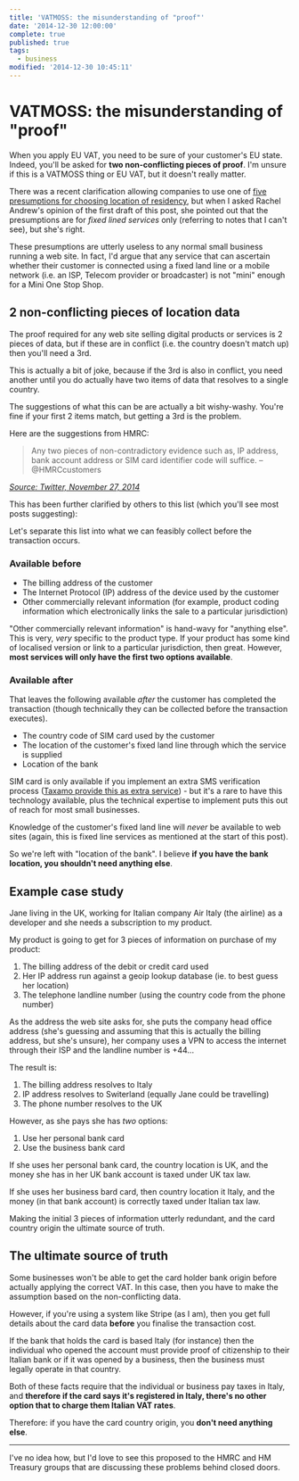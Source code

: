```yaml
---
title: 'VATMOSS: the misunderstanding of "proof"'
date: '2014-12-30 12:00:00'
complete: true
published: true
tags:
  - business
modified: '2014-12-30 10:45:11'
---
```

# VATMOSS: the misunderstanding of "proof"

When you apply EU VAT, you need to be sure of your customer's EU state. Indeed, you'll be asked for **two non-conflicting pieces of proof**. I'm unsure if this is a VATMOSS thing or EU VAT, but it doesn't really matter.

There was a recent clarification allowing companies to use one of [five presumptions for choosing location of residency](http://www.vatlive.com/eu-vat-rules/2015-digital-services-moss/location-of-customer-moss-2015/), but when I asked Rachel Andrew's opinion of the first draft of this post, she pointed out that the presumptions are for *fixed lined services* only (referring to notes that I can't see), but she's right.

<!--more-->

These presumptions are utterly useless to any normal small business running a web site. In fact, I'd argue that any service that can ascertain whether their customer is connected using a fixed land line or a mobile network (i.e. an ISP, Telecom provider or broadcaster) is not "mini" enough for a Mini One Stop Shop.

## 2 non-conflicting pieces of location data

The proof required for any web site selling digital products or services is 2 pieces of data, but if these are in conflict (i.e. the country doesn't match up) then you'll need a 3rd.

This is actually a bit of joke, because if the 3rd is also in conflict, you need another until you do actually have two items of data that resolves to a single country.

The suggestions of what this can be are actually a bit wishy-washy. You're fine if your first 2 items match, but getting a 3rd is the problem.

Here are the suggestions from HMRC:

> Any two pieces of non-contradictory evidence such as, IP address, bank account address or SIM card identifier code will suffice. – @HMRCcustomers

*[Source: Twitter, November 27, 2014](https://twitter.com/HMRCcustomers/status/537996346838761472)*

This has been further clarified by others to this list (which you'll see most posts suggesting):

Let's separate this list into what we can feasibly collect before the transaction occurs.

### Available before

* The billing address of the customer
* The Internet Protocol (IP) address of the device used by the customer
* Other commercially relevant information (for example, product coding information which electronically links the sale to a particular jurisdiction)

"Other commercially relevant information" is hand-wavy for "anything else". This is very, *very* specific to the product type. If your product has some kind of localised version or link to a particular jurisdiction, then great. However, **most services will only have the first two options available**.

### Available after

That leaves the following available *after* the customer has completed the transaction (though technically they can be collected before the transaction executes).

* The country code of SIM card used by the customer
* The location of the customer's fixed land line through which the service is supplied
* Location of the bank

SIM card is only available if you implement an extra SMS verification process ([Taxamo provide this as extra service](https://dashboard.taxamo.com/apidocs/api/v1/verification/docs.html)) - but it's a rare to have this technology available, plus the technical expertise to implement puts this out of reach for most small businesses.

Knowledge of the customer's fixed land line will *never* be available to web sites (again, this is fixed line services as mentioned at the start of this post).

So we're left with "location of the bank". I believe **if you have the bank location, you shouldn't need anything else**.

## Example case study

Jane living in the UK, working for Italian company Air Italy (the airline) as a developer and she needs a subscription to my product.

My product is going to get for 3 pieces of information on purchase of my product:

1. The billing address of the debit or credit card used
2. Her IP address run against a geoip lookup database (ie. to best guess her location)
3. The telephone landline number (using the country code from the phone number)

As the address the web site asks for, she puts the company head office address (she's guessing and assuming that this is actually the billing address, but she's unsure), her company uses a VPN to access the internet through their ISP and the landline number is +44...

The result is:

1. The billing address resolves to Italy
2. IP address resolves to Switerland (equally Jane could be travelling)
3. The phone number resolves to the UK

However, as she pays she has *two* options:

1. Use her personal bank card
2. Use the business bank card

If she uses her personal bank card, the country location is UK, and the money she has in her UK bank account is taxed under UK tax law.

If she uses her business bard card, then country location it Italy, and the money (in that bank account) is correctly taxed under Italian tax law.

Making the initial 3 pieces of information utterly redundant, and the card country origin the ultimate source of truth.

## The ultimate source of truth

Some businesses won't be able to get the card holder bank origin before actually applying the correct VAT. In this case, then you have to make the assumption based on the non-conflicting data.

However, if you're using a system like Stripe (as I am), then you get full details about the card data **before** you finalise the transaction cost.

If the bank that holds the card is based Italy (for instance) then the individual who opened the account must provide proof of citizenship to their Italian bank or if it was opened by a business, then the business must legally operate in that country.

Both of these facts require that the individual or business pay taxes in Italy, and **therefore if the card says it's registered in Italy, there's no other option that to charge them Italian VAT rates**.

Therefore: if you have the card country origin, you **don't need anything else**.


---

I've no idea how, but I'd love to see this proposed to the HMRC and HM Treasury groups that are discussing these problems behind closed doors.







